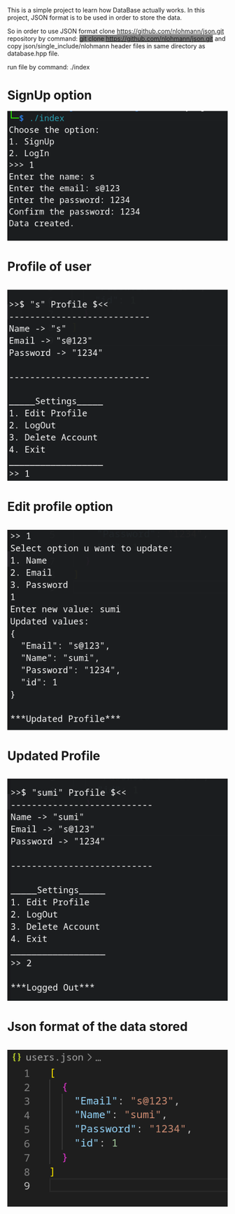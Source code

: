 This is a simple project to learn how DataBase actually works.
In this project, JSON format is to be used in order to store the data.

So in order to use JSON format clone https://github.com/nlohmann/json.git repository 
by command: <bold style="background:grey">git clone https://github.com/nlohmann/json.git</bold>
and copy json/single_include/nlohmann header files in same directory as database.hpp file.

run file by command:
./index
<br>
<h1>SignUp option</h1>
<img src="./ss/scr1.png"/>
<br>
<h1>Profile of user</h1>
<br>
<img src="./ss/scr2.png"/>
<br>
<h1>Edit profile option</h1>
<br>
<img src="./ss/scr3.png"/>
<br>
<h1>Updated Profile</h1>
<br>
<img src="./ss/scr4.png"/>
<br>
<h1>Json format of the data stored</h1>
<br>
<img src="./ss/db.png"/>
<br>
